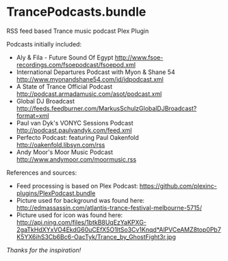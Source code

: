 # TrancePodcasts.bundle
RSS feed based Trance music podcast Plex Plugin

Podcasts initially included:
* Aly & Fila - Future Sound Of Egypt http://www.fsoe-recordings.com/fsoepodcast/fsoepod.xml
* International Departures Podcast with Myon & Shane 54 http://www.myonandshane54.com/id/idpodcast.xml
* A State of Trance Official Podcast http://podcast.armadamusic.com/asot/podcast.xml
* Global DJ Broadcast http://feeds.feedburner.com/MarkusSchulzGlobalDJBroadcast?format=xml
* Paul van Dyk's VONYC Sessions Podcast http://podcast.paulvandyk.com/feed.xml
* Perfecto Podcast: featuring Paul Oakenfold http://oakenfold.libsyn.com/rss
* Andy Moor's Moor Music Podcast http://www.andymoor.com/moormusic.rss

References and sources:
* Feed processing is based on Plex Podcast: https://github.com/plexinc-plugins/PlexPodcast.bundle
* Picture used for background was found here: http://edmassassin.com/atlantis-trance-festival-melbourne-5715/
* Picture used for icon was found here: http://api.ning.com/files/1btkB8UqEzYaKPXG-2gaTkHdXYxVO4EkdG60uCEfX5O1ltSo3Cv1Knqd*AlPVCeAMZ8top0Pb7K5YX6ihS3Cb6Bc6-OacTyk/Trance_by_GhostFight3r.jpg

_Thanks for the inspiration!_
